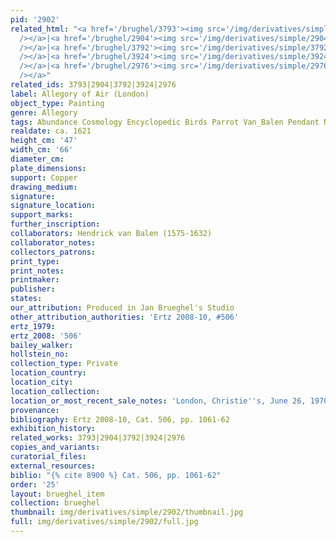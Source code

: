 ```yaml
---
pid: '2902'
related_html: "<a href='/brughel/3793'><img src='/img/derivatives/simple/3793/thumbnail.jpg'
  /></a>|<a href='/brughel/2904'><img src='/img/derivatives/simple/2904/thumbnail.jpg'
  /></a>|<a href='/brughel/3792'><img src='/img/derivatives/simple/3792/thumbnail.jpg'
  /></a>|<a href='/brughel/3924'><img src='/img/derivatives/simple/3924/thumbnail.jpg'
  /></a>|<a href='/brughel/2976'><img src='/img/derivatives/simple/2976/thumbnail.jpg'
  /></a>"
related_ids: 3793|2904|3792|3924|2976
label: Allegory of Air (London)
object_type: Painting
genre: Allegory
tags: Abundance Cosmology Encyclopedic Birds Parrot Van_Balen Pendant Nude Putti Landscape
realdate: ca. 1621
height_cm: '47'
width_cm: '66'
diameter_cm: 
plate_dimensions: 
support: Copper
drawing_medium: 
signature: 
signature_location: 
support_marks: 
further_inscription: 
collaborators: Hendrick van Balen (1575-1632)
collaborator_notes: 
collectors_patrons: 
print_type: 
print_notes: 
printmaker: 
publisher: 
states: 
our_attribution: Produced in Jan Brueghel's Studio
other_attribution_authorities: 'Ertz 2008-10, #506'
ertz_1979: 
ertz_2008: '506'
bailey_walker: 
hollstein_no: 
collection_type: Private
location_country: 
location_city: 
location_collection: 
location_or_most_recent_sale_notes: 'London, Christie''s, June 26, 1970, inv. #50'
provenance: 
bibliography: Ertz 2008-10, Cat. 506, pp. 1061-62
exhibition_history: 
related_works: 3793|2904|3792|3924|2976
copies_and_variants: 
curatorial_files: 
external_resources: 
biblio: "{% cite 8900 %} Cat. 506, pp. 1061-62"
order: '25'
layout: brueghel_item
collection: brueghel
thumbnail: img/derivatives/simple/2902/thumbnail.jpg
full: img/derivatives/simple/2902/full.jpg
---
```

